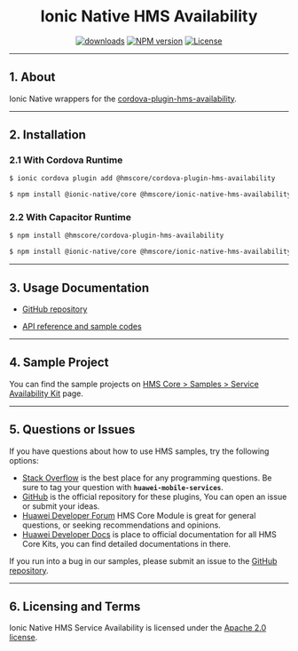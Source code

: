 <p align="center">
  <h1 align="center">Ionic Native HMS Availability</h1>
</p>


<p align="center">
  <a href="https://www.npmjs.com/package/@hmscore/ionic-native-hms-availability"><img src="https://img.shields.io/npm/dm/@hmscore/ionic-native-hms-availability?color=%23007EC6&style=for-the-badge" alt="downloads"></a>
  <a href="https://www.npmjs.com/package/@hmscore/ionic-native-hms-availability"><img src="https://img.shields.io/npm/v/@hmscore/ionic-native-hms-availability?color=%23ed2a1c&style=for-the-badge" alt="NPM version"></a>
  <a href="./LICENSE"><img src="https://img.shields.io/npm/l/@hmscore/ionic-native-hms-availability.svg?color=%3bcc62&style=for-the-badge" alt="License"></a>
</p>

---

## 1. About

Ionic Native wrappers for the [cordova-plugin-hms-availability](https://www.npmjs.com/package/@hmscore/cordova-plugin-hms-availability).

---

## 2. Installation

### 2.1 With Cordova Runtime

```bash
$ ionic cordova plugin add @hmscore/cordova-plugin-hms-availability
```

```bash
$ npm install @ionic-native/core @hmscore/ionic-native-hms-availability
```

### 2.2 With Capacitor Runtime

```bash
$ npm install @hmscore/cordova-plugin-hms-availability
```

```bash
$ npm install @ionic-native/core @hmscore/ionic-native-hms-availability
```

---

## 3. Usage Documentation

- [GitHub repository](https://github.com/HMS-Core/hms-cordova-plugin)

- [API reference and sample codes]()

---

## 4. Sample Project

You can find the sample projects on [HMS Core > Samples > Service Availability Kit](https://developer.huawei.com/consumer/en/doc/overview/HMS-Core-Plugin?ha_source=hms1) page.

---

## 5. Questions or Issues

If you have questions about how to use HMS samples, try the following options:

- [Stack Overflow](https://stackoverflow.com/questions/tagged/huawei-mobile-services) is the best place for any programming questions. Be sure to tag your question with **`huawei-mobile-services`**.
- [GitHub](https://github.com/HMS-Core/hms-cordova-plugin) is the official repository for these plugins, You can open an issue or submit your ideas.
- [Huawei Developer Forum](https://forums.developer.huawei.com/forumPortal/en/home?fid=0101187876626530001&ha_source=hms1) HMS Core Module is great for general questions, or seeking recommendations and opinions.
- [Huawei Developer Docs](https://developer.huawei.com/consumer/en/doc/overview/HMS-Core-Plugin?ha_source=hms1) is place to official documentation for all HMS Core Kits, you can find detailed documentations in there.

If you run into a bug in our samples, please submit an issue to the [GitHub repository](https://github.com/HMS-Core/hms-cordova-plugin).

---

## 6. Licensing and Terms

Ionic Native HMS Service Availability is licensed under the [Apache 2.0 license](LICENSE).
